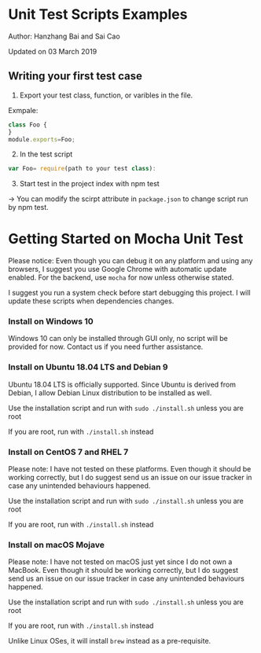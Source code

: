# Unit Test Scripts Examples

Author: Hanzhang Bai and Sai Cao

Updated on 03 March 2019

## Writing your first test case
1. Export your test class, function, or varibles in the file. 

Exmpale: 

```javascript
class Foo {
}
module.exports=Foo; 
```

2. In the test script  

```javascript
var Foo= require(path to your test class): 
```

3. Start test in the project index with npm test 

-> You can modify the scirpt attribute in `package.json` to change script run by npm test. 

# Getting Started on Mocha Unit Test

Please notice: Even though you can debug it on any platform and using any browsers, I suggest you use Google Chrome with automatic update enabled. For the backend, use `mocha` for now unless otherwise stated.

I suggest you run a system check before start debugging this project. I will update these scripts when dependencies changes.

### Install on Windows 10

Windows 10 can only be installed through GUI only, no script will be provided for now. Contact us if you need further assistance.

### Install on Ubuntu 18.04 LTS and Debian 9
Ubuntu 18.04 LTS is officially supported. Since Ubuntu is derived from Debian, I allow Debian Linux distribution to be installed as well.

Use the installation script and run with `sudo ./install.sh` unless you are root

If you are root, run with `./install.sh` instead

### Install on CentOS 7 and RHEL 7
Please note: I have not tested on these platforms. Even though it should be working correctly, but I do suggest send us an issue on our issue tracker in case any unintended behaviours happened.

Use the installation script and run with `sudo ./install.sh` unless you are root

If you are root, run with `./install.sh` instead

### Install on macOS Mojave
Please note: I have not tested on macOS just yet since I do not own a MacBook. Even though it should be working correctly, but I do suggest send us an issue on our issue tracker in case any unintended behaviours happened.

Use the installation script and run with `sudo ./install.sh` unless you are root

If you are root, run with `./install.sh` instead

Unlike Linux OSes, it will install `brew` instead as a pre-requisite. 

